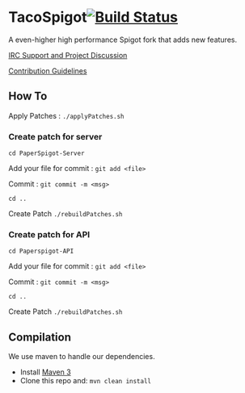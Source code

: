 TacoSpigot[![Build Status](https://travis-ci.org/TacoSpigot/TacoSpigot.svg?branch=master)](https://travis-ci.org/TacoSpigot/TacoSpigot)
===========

A even-higher high performance Spigot fork that adds new features.

[IRC Support and Project Discussion](http://irc.spi.gt/iris/?channels=techcable)

[Contribution Guidelines](Contributing.md)


How To
---------------------------------

Apply Patches : `./applyPatches.sh`

### Create patch for server ###

`cd PaperSpigot-Server`

Add your file for commit : `git add <file>`

Commit : `git commit -m <msg>`

`cd ..`

Create Patch `./rebuildPatches.sh`

### Create patch for API ###

`cd Paperspigot-API`

Add your file for commit : `git add <file>`

Commit : `git commit -m <msg>`

`cd ..`

Create Patch `./rebuildPatches.sh`




Compilation
-----------

We use maven to handle our dependencies.

* Install [Maven 3](http://maven.apache.org/download.html)
* Clone this repo and: `mvn clean install`
